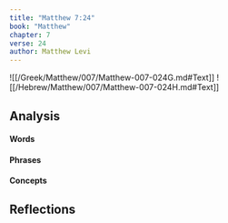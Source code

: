 ```yaml
---
title: "Matthew 7:24"
book: "Matthew"
chapter: 7
verse: 24
author: Matthew Levi
---
```

![[/Greek/Matthew/007/Matthew-007-024G.md#Text]]
![[/Hebrew/Matthew/007/Matthew-007-024H.md#Text]]

## Analysis

#### Words

#### Phrases

#### Concepts

## Reflections
